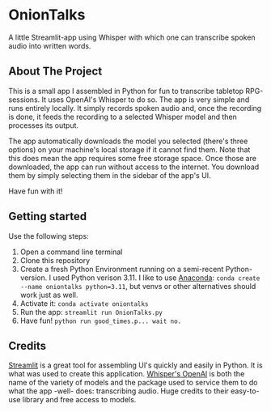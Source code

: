 # OnionTalks
A little Streamlit-app using Whisper with which one can transcribe spoken audio into written words. 

## About The Project
This is a small app I assembled in Python for fun to transcribe tabletop RPG-sessions. It uses OpenAI's Whisper to do so. The app is very simple and runs entirely locally. It simply records spoken audio and, once the recording is done, it feeds the recording to a selected Whisper model and then processes its output. 

The app automatically downloads the model you selected (there's three options) on your machine's local storage if it cannot find them. Note that this does mean the app requires some free storage space. Once those are downloaded, the app can run without access to the internet. You download them by simply selecting them in the sidebar of the app's UI. 

Have fun with it!

## Getting started
Use the following steps:
1. Open a command line terminal
2. Clone this repository
3. Create a fresh Python Environment running on a semi-recent Python-version. I used Python verison 3.11. I like to use [Anaconda](https://www.anaconda.com/): ```conda create --name oniontalks python=3.11```, but venvs or other alternatives should work just as well.
4. Activate it: ```conda activate oniontalks```
5. Run the app: ```streamlit run OnionTalks.py```
6. Have fun! ```python run good_times.p... wait no.```


## Credits
[Streamlit](https://streamlit.io/) is a great tool for assembling UI's quickly and easily in Python. It is what was used to create this application.
[Whisper's OpenAI](https://github.com/openai/whisper) is both the name of the variety of models and the package used to service them to do what the app -well- does: transcribing audio. Huge credits to their easy-to-use library and free access to models. 